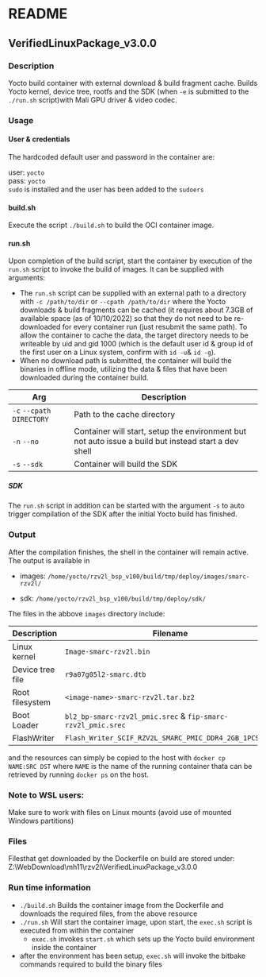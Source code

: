 
# README

## VerifiedLinuxPackage_v3.0.0

### Description

Yocto build container with external download & build fragment cache.
Builds Yocto kernel, device tree, rootfs and the SDK (when `-e` is submitted to the `./run.sh` script)with Mali GPU driver & video codec.

### Usage

#### User & credentials

The hardcoded default user and password in the container are:

user: `yocto`<br>
pass: `yocto`<br>
`sudo` is installed and the user has been added to the `sudoers`

#### build.sh

Execute the script `./build.sh`  to build the OCI container image.

#### run.sh

Upon completion of the build script, start the container by execution of the `run.sh` script to invoke the build of images. It can be supplied with arguments: 

- The `run.sh` script can be supplied with an external path to a directory with `-c /path/to/dir` or `--cpath /path/to/dir` where the Yocto downloads & build fragments can be cached (it requires about 7.3GB of available space (as of 10/10/2022) so that they do not need to be re-downloaded for every container run (just resubmit the same path).  To allow the container to cache the data, the target directory needs to be writeable by uid and gid 1000 (which is the default user id  & group id of the first user on a Linux system, confirm with `id -u`& `id -g`).
- When no download path is submitted, the container will build the binaries in offline mode, utilizing the data & files that have been downloaded during the container build.  

| Arg | Description |
|-----|-------------|
| `-c` `--cpath` `DIRECTORY`| Path to the cache directory
| `-n` `--no` | Container will start, setup the environment but not auto issue a build but instead start a dev shell |
| `-s` `--sdk` | Container will build the SDK |

##### SDK

The `run.sh` script in addition can be started with the argument `-s` to auto trigger compilation of the SDK after the initial Yocto build has finished.

### Output

After the compilation finishes, the shell in the container will remain active. The output is available in 

-  images: `/home/yocto/rzv2l_bsp_v100/build/tmp/deploy/images/smarc-rzv2l/`

- sdk: `/home/yocto/rzv2l_bsp_v100/build/tmp/deploy/sdk/`

The files in the abbove `images` directory include:

| Description | Filename |
|--------------|------------------------|
| Linux kernel | `Image-smarc-rzv2l.bin` |
| Device tree file |`r9a07g05l2-smarc.dtb` |
| Root filesystem | `<image-name>-smarc-rzv2l.tar.bz2` |
| Boot Loader |`bl2_bp-smarc-rzv2l_pmic.srec` & `fip-smarc-rzv2l_pmic.srec` |
| FlashWriter |`Flash_Writer_SCIF_RZV2L_SMARC_PMIC_DDR4_2GB_1PCS.mot` |



and the resources can simply be copied to the host with `docker cp  NAME:SRC DST` where `NAME` is the name of the running container thata can be retrieved by running `docker ps` on the host.

### Note to WSL users:
Make sure to work with files on Linux mounts (avoid use of mounted Windows partitions)

### Files 
Filesthat get downloaded by the Dockerfile on build are stored under:
Z:\WebDownload\mh11\rzv2l\VerifiedLinuxPackage_v3.0.0

### Run time information
 - `./build.sh` Builds the container image from the Dockerfile and downloads the required files, from the above resource
 - `./run.sh` Will start the container image, upon start, the `exec.sh` script is executed from within the container
     - `exec.sh` invokes `start.sh` which sets up the Yocto build environment inside the container
- after the environment has been setup, `exec.sh` will invoke the bitbake commands required to build the binary files
